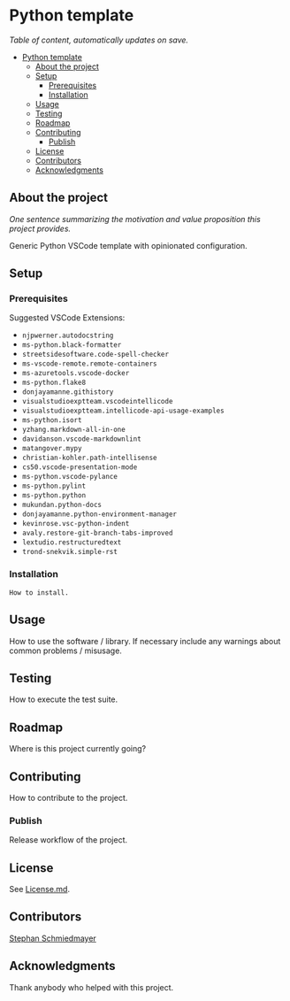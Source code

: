 # Python template

_Table of content, automatically updates on save._

- [Python template](#python-template)
  - [About the project](#about-the-project)
  - [Setup](#setup)
    - [Prerequisites](#prerequisites)
    - [Installation](#installation)
  - [Usage](#usage)
  - [Testing](#testing)
  - [Roadmap](#roadmap)
  - [Contributing](#contributing)
    - [Publish](#publish)
  - [License](#license)
  - [Contributors](#contributors)
  - [Acknowledgments](#acknowledgments)

## About the project

_One sentence summarizing the motivation and value proposition this project provides._

Generic Python VSCode template with opinionated configuration.

## Setup

### Prerequisites

Suggested VSCode Extensions:

- `njpwerner.autodocstring`
- `ms-python.black-formatter`
- `streetsidesoftware.code-spell-checker`
- `ms-vscode-remote.remote-containers`
- `ms-azuretools.vscode-docker`
- `ms-python.flake8`
- `donjayamanne.githistory`
- `visualstudioexptteam.vscodeintellicode`
- `visualstudioexptteam.intellicode-api-usage-examples`
- `ms-python.isort`
- `yzhang.markdown-all-in-one`
- `davidanson.vscode-markdownlint`
- `matangover.mypy`
- `christian-kohler.path-intellisense`
- `cs50.vscode-presentation-mode`
- `ms-python.vscode-pylance`
- `ms-python.pylint`
- `ms-python.python`
- `mukundan.python-docs`
- `donjayamanne.python-environment-manager`
- `kevinrose.vsc-python-indent`
- `avaly.restore-git-branch-tabs-improved`
- `lextudio.restructuredtext`
- `trond-snekvik.simple-rst`

### Installation

`How to install.`

## Usage

How to use the software / library.
If necessary include any warnings about common problems / misusage.

## Testing

How to execute the test suite.

## Roadmap

Where is this project currently going?

## Contributing

How to contribute to the project.

### Publish

Release workflow of the project.

## License

See [License.md](LICENSE.md).

## Contributors

[Stephan Schmiedmayer](https://github.com/stephanschmiedmayer)

## Acknowledgments

Thank anybody who helped with this project.
